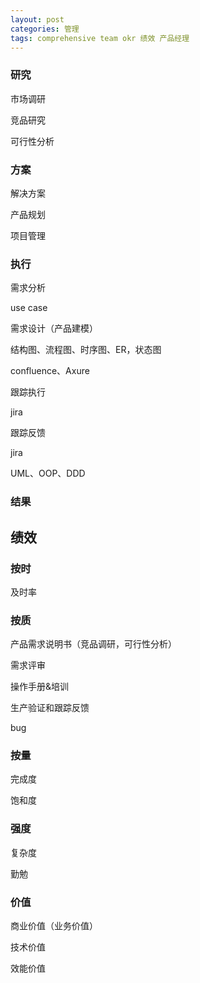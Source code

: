 ```yaml
---
layout: post
categories: 管理
tags: comprehensive team okr 绩效 产品经理
---
```


### 研究

市场调研

竞品研究

可行性分析

### 方案

解决方案

产品规划



项目管理

### 执行



需求分析

use case

需求设计（产品建模）

结构图、流程图、时序图、ER，状态图

confluence、Axure

跟踪执行

jira

跟踪反馈

jira



UML、OOP、DDD

### 结果





## 绩效

### 按时

及时率

### 按质

产品需求说明书（竞品调研，可行性分析）

需求评审

操作手册&培训

生产验证和跟踪反馈

bug

### 按量

完成度

饱和度

### 强度

复杂度

勤勉

### 价值

商业价值（业务价值）

技术价值

效能价值
